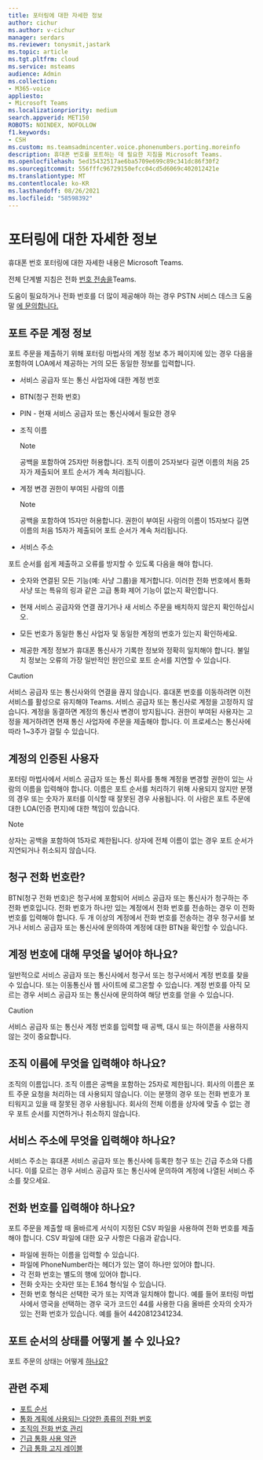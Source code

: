 ```yaml
---
title: 포터링에 대한 자세한 정보
author: cichur
ms.author: v-cichur
manager: serdars
ms.reviewer: tonysmit,jastark
ms.topic: article
ms.tgt.pltfrm: cloud
ms.service: msteams
audience: Admin
ms.collection:
- M365-voice
appliesto:
- Microsoft Teams
ms.localizationpriority: medium
search.appverid: MET150
ROBOTS: NOINDEX, NOFOLLOW
f1.keywords:
- CSH
ms.custom: ms.teamsadmincenter.voice.phonenumbers.porting.moreinfo
description: 휴대폰 번호를 포트하는 데 필요한 지침을 Microsoft Teams.
ms.openlocfilehash: 5ed15432517ae6ba5709e699c89c341dc86f30f2
ms.sourcegitcommit: 556fffc96729150efcc04cd5d6069c402012421e
ms.translationtype: MT
ms.contentlocale: ko-KR
ms.lasthandoff: 08/26/2021
ms.locfileid: "58598392"
---
```

# <a name="more-information-about-porting"></a>포터링에 대한 자세한 정보

휴대폰 번호 포터링에 대한 자세한 내용은 Microsoft Teams.

전체 단계별 지침은 전화 [번호 전송을](transfer-phone-numbers-to-teams.md)Teams.

도움이 필요하거나 전화 번호를 더 많이 제공해야 하는 경우 PSTN 서비스 데스크 도움말 [에 문의합니다.](../manage-phone-numbers-for-your-organization/contact-pstn-service-desk.md)

## <a name="port-order-account-information"></a>포트 주문 계정 정보

포트 주문을 제출하기 위해 포터링 마법사의 계정 정보 추가 페이지에 있는 경우 다음을 포함하여 LOA에서 제공하는 거의 모든 동일한 정보를 입력합니다. 
  
- 서비스 공급자 또는 통신 사업자에 대한 계정 번호
    
- BTN(청구 전화 번호)
    
- PIN - 현재 서비스 공급자 또는 통신사에서 필요한 경우
    
- 조직 이름
    
    > [!NOTE]
    > 공백을 포함하여 25자만 허용합니다. 조직 이름이 25자보다 길면 이름의 처음 25자가 제출되어 포트 순서가 계속 처리됩니다.
  
- 계정 변경 권한이 부여된 사람의 이름
    
    > [!NOTE]
    > 공백을 포함하여 15자만 허용합니다. 권한이 부여된 사람의 이름이 15자보다 길면 이름의 처음 15자가 제출되어 포트 순서가 계속 처리됩니다. 
  
- 서비스 주소
  
포트 순서를 쉽게 제출하고 오류를 방지할 수 있도록 다음을 해야 합니다.
  
- 숫자와 연결된 모든 기능(예: 사냥 그룹)을 제거합니다. 이러한 전화 번호에서 통화 사냥 또는 특유의 링과 같은 고급 통화 제어 기능이 없는지 확인합니다.
    
- 현재 서비스 공급자와 연결 끊기거나 새 서비스 주문을 배치하지 않은지 확인하십시오.
    
- 모든 번호가 동일한 통신 사업자 및 동일한 계정의 번호가 있는지 확인하세요.
    
- 제공한 계정 정보가 휴대폰 통신사가 기록한 정보와 정확히 일치해야 합니다. 불일치 정보는 오류의 가장 일반적인 원인으로 포트 순서를 지연할 수 있습니다.
    
> [!CAUTION]
> 서비스 공급자 또는 통신사와의 연결을 끊지 않습니다. 휴대폰 번호를 이동하려면 이전 서비스를 활성으로 유지해야 Teams. 서비스 공급자 또는 통신사로 계정을 고정하지 않습니다. 계정을 동결하면 계정의 통신사 변경이 방지됩니다. 권한이 부여된 사용자는 고정을 제거하려면 현재 통신 사업자에 주문을 제출해야 합니다. 이 프로세스는 통신사에 따라 1~3주가 걸릴 수 있습니다.

## <a name="authorized-person-on-the-account"></a>계정의 인증된 사용자

포터링 마법사에서 서비스 공급자 또는 통신 회사를 통해 계정을 변경할 권한이 있는 사람의 이름을 입력해야 합니다. 이름은 포트 순서를 처리하기 위해 사용되지 않지만 분쟁의 경우 또는 숫자가 포터를 이식할 때 잘못된 경우 사용됩니다. 이 사람은 포트 주문에 대한 LOA(인증 편지)에 대한 책임이 있습니다.
  
> [!NOTE]
> 상자는 공백을 포함하여 15자로 제한됩니다. 상자에 전체 이름이 없는 경우 포트 순서가 지연되거나 취소되지 않습니다.
  
## <a name="whats-my-billing-telephone-number"></a>청구 전화 번호란?

BTN(청구 전화 번호)은 청구서에 포함되어 서비스 공급자 또는 통신사가 청구하는 주 전화 번호입니다. 전화 번호가 하나만 있는 계정에서 전화 번호를 전송하는 경우 이 전화 번호를 입력해야 합니다. 두 개 이상의 계정에서 전화 번호를 전송하는 경우 청구서를 보거나 서비스 공급자 또는 통신사에 문의하여 계정에 대한 BTN을 확인할 수 있습니다.

## <a name="what-should-i-put-in-for-the-account-number"></a>계정 번호에 대해 무엇을 넣어야 하나요?

일반적으로 서비스 공급자 또는 통신사에서 청구서 또는 청구서에서 계정 번호를 찾을 수 있습니다. 또는 이동통신사 웹 사이트에 로그온할 수 있습니다. 계정 번호를 아직 모르는 경우 서비스 공급자 또는 통신사에 문의하여 해당 번호를 얻을 수 있습니다.
  
> [!CAUTION]
>  서비스 공급자 또는 통신사 계정 번호를 입력할 때 공백, 대시 또는 하이픈을 사용하지 않는 것이 중요합니다.

## <a name="what-should-i-put-in-for-the-organization-name"></a>조직 이름에 무엇을 입력해야 하나요?

조직의 이름입니다. 조직 이름은 공백을 포함하는 25자로 제한됩니다. 회사의 이름은 포트 주문 요청을 처리하는 데 사용되지 않습니다. 이는 분쟁의 경우 또는 전화 번호가 포티워지고 있을 때 잘못된 경우 사용됩니다. 회사의 전체 이름을 상자에 맞출 수 없는 경우 포트 순서를 지연하거나 취소하지 않습니다.
  
## <a name="what-should-i-put-in-for-the-service-address"></a>서비스 주소에 무엇을 입력해야 하나요?

서비스 주소는 휴대폰 서비스 공급자 또는 통신사에 등록한 청구 또는 긴급 주소와 다릅니다. 이를 모르는 경우 서비스 공급자 또는 통신사에 문의하여 계정에 나열된 서비스 주소를 찾으세요.

## <a name="how-should-i-enter-the-phone-numbers"></a>전화 번호를 입력해야 하나요?
<a name="bkadding"> </a>

포트 주문을 제출할 때 올바르게 서식이 지정된 CSV 파일을 사용하여 전화 번호를 제출해야 합니다. CSV 파일에 대한 요구 사항은 다음과 같습니다.

 - 파일에 원하는 이름을 입력할 수 있습니다.
 - 파일에 PhoneNumber라는 헤더가 있는 열이 하나만 있어야 합니다.
 - 각 전화 번호는 별도의 행에 있어야 합니다.
 - 전화 숫자는 숫자만 또는 E.164 형식일 수 있습니다.
 - 전화 번호 형식은 선택한 국가 또는 지역과 일치해야 합니다. 예를 들어 포터링 마법사에서 영국을 선택하는 경우 국가 코드인 44를 사용한 다음 올바른 숫자의 숫자가 있는 전화 번호가 있습니다. 예를 들어 4420812341234.

## <a name="how-do-i-see-the-status-of-my-port-order"></a>포트 순서의 상태를 어떻게 볼 수 있나요?

포트 주문의 상태는 어떻게 [하나요?](port-order-status.md)

## <a name="related-topics"></a>관련 주제

- [포트 순서](port-order-overview.md)
- [통화 계획에 사용되는 다양한 종류의 전화 번호](../different-kinds-of-phone-numbers-used-for-calling-plans.md)
- [조직의 전화 번호 관리](../manage-phone-numbers-for-your-organization/manage-phone-numbers-for-your-organization.md)
- [긴급 통화 사용 약관](../emergency-calling-terms-and-conditions.md)
- [긴급 통화 고지 레이블](https://github.com/MicrosoftDocs/OfficeDocs-SkypeForBusiness/blob/live/Teams/downloads/emergency-calling/emergency-calling-label-(en-us)-(v.1.0).zip?raw=true)
